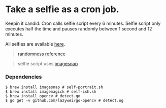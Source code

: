 # Take a selfie as a cron job.
Keepin it candid:
Cron calls selfie script every 6 minutes.
Selfie script only executes half the time and pauses randomly between 1 second and 12 minutes.

All selfies are available [here](http://isaacardis.com/selfies/?C=M;O=D).

> [randomness reference](http://www.nightbluefruit.com/blog/2009/03/run-a-cron-job-at-multiple-random-times/)

> selfie script uses [imagesnap](http://iharder.sourceforge.net/current/macosx/imagesnap/)

### Dependencies
```shell
$ brew install imagesnap # self-portrait.sh
$ brew install imagemagick # self-ish.sh
$ brew install opencv # detect.go
$ go get -v github.com/lazywei/go-opencv # detect.og
```
